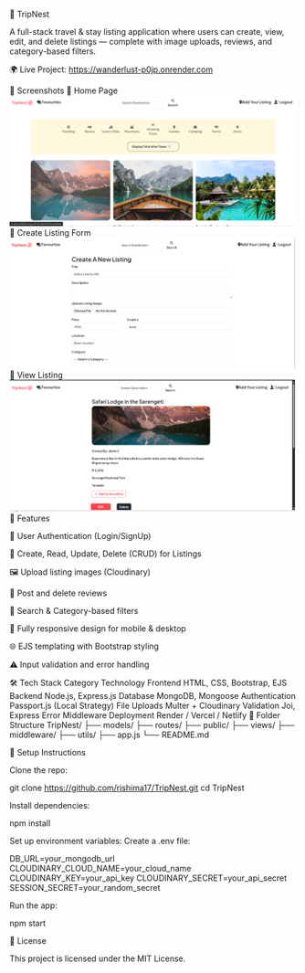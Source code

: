 🏡 TripNest

A full-stack travel & stay listing application where users can create, view, edit, and delete listings — complete with image uploads, reviews, and category-based filters.

🌍 Live Project: https://wanderlust-p0jp.onrender.com

📸 Screenshots
🔹 Home Page
<img src="./screenshots/Home.png" alt="Home Page" width="500"/>
🔹 Create Listing Form
<img src="./screenshots/CreateListing.png" alt="Create Form" width="500"/>
🔹 View Listing
<img src="./screenshots/showListing.png" alt="Map View" width="500"/>
🚀 Features

🔐 User Authentication (Login/SignUp)

🏡 Create, Read, Update, Delete (CRUD) for Listings

🖼️ Upload listing images (Cloudinary)

💬 Post and delete reviews

🔎 Search & Category-based filters

📱 Fully responsive design for mobile & desktop

🌐 EJS templating with Bootstrap styling

⚠️ Input validation and error handling

🛠️ Tech Stack
Category	Technology
Frontend	HTML, CSS, Bootstrap, EJS
Backend	Node.js, Express.js
Database	MongoDB, Mongoose
Authentication	Passport.js (Local Strategy)
File Uploads	Multer + Cloudinary
Validation	Joi, Express Error Middleware
Deployment	Render / Vercel / Netlify
📂 Folder Structure
TripNest/
├── models/
├── routes/
├── public/
├── views/
├── middleware/
├── utils/
├── app.js
└── README.md

🧪 Setup Instructions

Clone the repo:

git clone https://github.com/rishima17/TripNest.git
cd TripNest


Install dependencies:

npm install


Set up environment variables:
Create a .env file:

DB_URL=your_mongodb_url
CLOUDINARY_CLOUD_NAME=your_cloud_name
CLOUDINARY_KEY=your_api_key
CLOUDINARY_SECRET=your_api_secret
SESSION_SECRET=your_random_secret


Run the app:

npm start

📄 License

This project is licensed under the MIT License.
